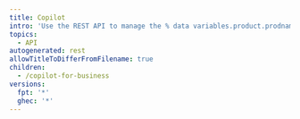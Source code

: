 ```yaml
---
title: Copilot
intro: 'Use the REST API to manage the % data variables.product.prodname_copilot_for_business %} subscription for your organization.'
topics:
  - API
autogenerated: rest
allowTitleToDifferFromFilename: true
children:
  - /copilot-for-business
versions:
  fpt: '*'
  ghec: '*'
---
```


